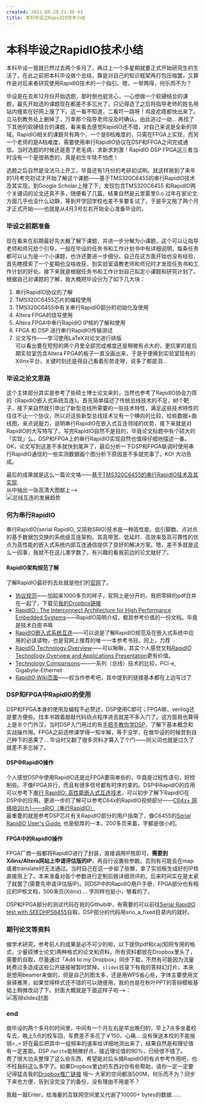```yaml
---
created: 2013-08-28_21-30-43
title: 本科毕设之RapidIO技术小结
---
```


# 本科毕设之RapidIO技术小结

本科毕设一晃就已然过去两个多月了，再过上一个多星期就要正式开始研究生的生活了，在此之前把本科毕设做个总结，算是对自己的知识框架再打包压缩罢，又算作是对后来者研究使用RapidIO技术的一个指引。嗯，一举两得，何乐而不为？  

毕设是在去年12月份开始选题，那时倒也挺贪心，一心想做一个软硬结合的课题，最先开始选的课题现在都差不多忘光了，只记得选了之后将指导老师的姓名用站内搜索在好网上搜了下。这一看不知道，二看吓一跳呀！鸡皮疙瘩都快出来了。立马到教务处上删掉了，万幸那个指导老师没及时确认，由此逃过一劫...  再找了下其他的软硬结合的课题，看来看去感觉RapidIO还不错，对自己来说是全新的领域。RapidIO相关的课题共有两个，一个是B档难度的，只需在FPGA上实现，而另一个老师的是A档难度，需要使用串行RapidIO协议在DSP和FPGA之间完成通信。当时选题的时候还是患了老毛病，求新求刺激！RapidIO DSP FPGA这三者当时没有一个是很熟悉的，真是初生牛犊不怕虎！  

选题之后自然是没法马上开工，毕竟还有1月份的考研初试咧。就这样拖到了来年的1月考完初试才开始了解这个课题——基于TMS320C6455的串行RapidIO技术及其实现。到Google Scholar上搜了下，发现包含TMS320C6455 和RapidIO两个关键词的论文还真不多，随便看了几篇，结果自然是云里雾里0.o 过年在家论文方面几乎也没什么动静，等到开学回学校也差不多要复试了，于是乎又拖了两个月才正式开始——也就是从4月3号左右开始全心准备毕设的。  

### 毕设之前期准备  
现在看来在前期最好先大概了解下课题，并进一步分解为小课题。这个可以让指导老师和师兄给个引导，一般在毕设的任务书和工作计划书中有详细说明，每条任务都可以认为是一个小课题，也许还要进一步细分。自己在这方面开始也没有经验，首先瞎摸索了一个星期也没啥收获，到实验室请教老师和师兄时才发现任务书和工作计划的好处。接下来就是根据任务书和工作计划自己拟定小课题和研究计划了。根据自己对课题的了解，我大概把毕设分为了如下几大块：  

1. 串行RapidIO协议的了解    
2. TMS320C6455芯片的编程使用  
3. TMS320C6455中有关串行RapidIO部分的初始化及使用  
4. Altera FPGA的烧写使用  
5. Altera FPGA中串行RapidIO IP核的了解和使用  
6. FPGA 和 DSP 进行串行RapidIO传输测试  
7. 论文写作——学习使用LaTeX对论文进行排版  
可以看出要在短短的两个月里全部完成难度还是稍微有点大的，更坑爹的是后期实验室包含Altera FPGA的板子一直没画出来，于是乎便换到实验室现有的Xilinx平台，关键时刻还是得自己看着形势走呀，说多了都是泪...  

### 毕设之论文思路  
这个主体部分其实是参考了些硕士博士论文来的，当然也参考了RapidIO协会力荐的《RapidIO嵌入式系统互连》。首先简单描述了传统总线技术的不足，树个靶子，接下来自然就引申出了新型总线所需要的一些技术特性，满足这些技术特性的往往不止一个协议，所以对这些新型总线技术又有一个横向的比较，给些数据+曲线图，来点说服力，说明串行RapidIO在嵌入式互连领域的优势，接下来就是对RapidIO的大写特写了。写完RapidIO自然不是目的，毕竟论文标题中有个硕大的「实现」么。DSP和FPGA上的串行RapidIO实现自然也值得仔细地描述一番。OK，论文写到这差不多就快到尾声了，最后分析一下DSP和FPGA联调时使用串行RapidIO通信的一些实测数据画个图分析下原因差不多就完事了。KO! 大功告成。  
<!--more-->
最后的成果就是这么一篇论文咯——[基于TMS320C6455的串行RapidIO技术及其实现](/downloads/基于TMS320C6455的串行RapidIO技术及其实现-1.2.pdf).    
从中抽出一张高清大图献上-->  
![总线互连的发展趋势](http://7xojrx.com1.z0.glb.clouddn.com/images/misc/interconnects-trends.png)  

### 何为串行RapidIO  
串行RapidIO(serial RapidIO, 又简称SRIO)技术是一种高性能、低引脚数、点对点的基于数据包交换的系统级互连架构。其高带宽、低延时、高效率及高可靠性的优点为高性能的嵌入式系统内部互连通信提供了良好的解决方案。嗯，差不多就是这么一回事，我就不在这儿凑字数了，有兴趣的看我前边的论文就好了。  
#### RapidIO架构规范了解   
了解RapidIO最好的去处就是他们的[官网](http://www.rapidio.org/)了。    

* [协议规范](http://www.rapidio.org/specs/current)——加起来1000多页的样子，官网上是分开的，我把零碎的pdf合并在一起了，下载见[我的Dropbox链接](http://db.tt/d041O2fG)  
* [RapidIO : The Interconnect Architecture for High Performance Embedded Systems](http://www.rapidio.org/zdata/techwhitepaper_rev3.pdf)——RapidIO简明介绍，极具参考价值的一份文档。毕竟是技术白皮书嘛  
* [RapidIO嵌入式系统互连](http://book.douban.com/subject/1835451/)——可以说是了解RapidIO规范及在嵌入式系统中应用的必读读物，也是官网上推荐的唯一一本参考书目。同上，力荐  
* [RapidIO Technology Overview](http://www.rapidio.org/education/technology_overview/)——可以瞅瞅，其实个人感觉文档[RapidIO Technology Overview and Applications Presentation](http://www.rapidio.org/education/documents/RapidIO_Overview-Apps_v07.pdf)更有价值。  
* [Technology Comparisons](http://www.rapidio.org/education/technology_comparisons/)——一系列（总线）技术的比较，PCI-e, Gigabyte-Ethernet  
* [RapidIO Wiki页面](http://en.wikipedia.org/wiki/RapidIO)——权当作参考吧，其中提到的链接基本都在上边写过了  

### DSP和FPGA中RapidIO的使用  
DSP和FPGA本身的使用及编程不必赘述，DSP使用C即可；FPGA嘛，verilog还是要方便些。找本书跟着敲敲代码烧点程序进去就差不多入门了。这方面我也算得上是半个门外汉，当时DSP入门用过的有[手把手教你学DSP](http://book.douban.com/subject/6116205/)，了解下基本概念和实战操作用。FPGA之前选修课学得一知半解，等于没学，在做毕设的时候尝到自己种下的恶果了... 毕设时又翻了很多资料才算入了个门——同义词也就是过久了就差不多忘掉了。  

#### DSP中RapidIO操作  
个人感觉DSP中使用RapidIO还是比FPGA要简单些的，毕竟是过程性语句，好控制些。不像FPGA并行，而且有很多信号都有时序约束的。DSP中RapidIO的应用可以参考下[串行 RapidIO: 高性能嵌入式互连技术](http://www.ti.com.cn/general/cn/docs/gencontent.tsp?contentId=50741)，可以初步了解下RapidIO在DSP中的应用。更进一步的了解可以参考C64x的RapidIO视频部分——[C64x+ 网络培训(九)——sRIO（串行RapidIO）](http://www.chinaaet.com/video/817.html)  
最重要的就是参考DSP芯片有关RapidIO部分的用户指南了，像C6455的[Serial RapidIO User's Guide](http://www.ti.com/lit/ug/spru976e/spru976e.pdf), 也是挺厚的一本，200多页来着，字都是很小的。  

#### FPGA中的RapidIO操作  
FPGA厂商一般都将RapidIO进行了封装，直接调用IP核即可，**需要到Xilinx/Altera网站上申请评估版的IP**，再自行设置些参数。否则有可能会在map或者translate时无法通过。当时自己在这一步偷了些懒，拿了实验板生成好的IP核直接用上了。本来准备对各个参数进行定制后做详细测评的，后来时间实在是太紧了就罢了(需要先申请评估版IP)。同DSP中的RapidIO用户手册，FPGA部分也有相应的IP核文档，500来页(Xilinx).... 字同样也挺小，够看的了。   

DSP和FPGA部分的测试代码在我的Github中，有需要的可以前往[Serial RapidIO test with SEEDHPS6455](https://github.com/billryan/srio_test)自取，DSP部分的代码用srio_a_fixed目录内的就好。  

### 期刊论文等资料  
做学术研究，参考前人的成果是必不可少的啦，以下提供pdf和caj(知网专用的格式，少量硕博士论文)两种格式的论文和资料。所有资料都放在Dropbox里头了，需要的自取，尽量通过「Add to my Dropbox」同步下载，不然有可能因为流量耗费过多造成这些公开链接被暂时禁掉。`slides`目录下有我的答辩幻灯片，本来是想用beamer来做的，但是自己的图太多，还是用WPS省心些，字体主要使用文泉驿雅黑，如果觉得样式还不错的可以随便用，我的也是在秋叶PPT的答辩模板基础上稍微改动了下。封面大概就是下面这样子啦-->：  
![答辩slides封面](http://7xojrx.com1.z0.glb.clouddn.com/images/misc/slides-thesis.png)  

### end  
做毕设的两个多月的时间里，中间有一个月左右是早出晚归的，早上7点多坐着校车去，晚上5点的校车回，车费差不多花了￥150，心痛... 没有保送本校的不能报销=\_=  好在最后把其中一组频率的速率给详细地测出来了，结果自然是和理论值有一定差距。DSP `nwrite`能稍微好点，接近理论值的90%，已经很不错了。  
费了很大功夫整理了这么些东西，希望能对后头搞RapidIO的有点参考作用吧，也不枉我码这么多字了。如果Dropbox里边的东西对你有些帮助，请你一定一定要记得猛击我的[Dropbox推广链接](http://db.tt/KS1HOz14) 哦～  大家的空间都涨500M，何乐而不为？同步下来也方便，告别没完没了的备份，没有理由不用是不？  

我敲一敲Enter，给海量的互联网空间里又代谢了10000+ bytes的数据......